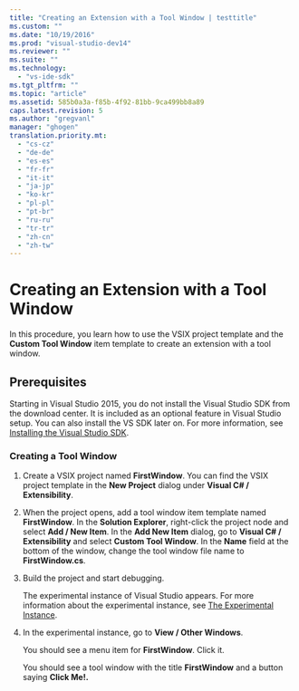 ```yaml
---
title: "Creating an Extension with a Tool Window | testtitle"
ms.custom: ""
ms.date: "10/19/2016"
ms.prod: "visual-studio-dev14"
ms.reviewer: ""
ms.suite: ""
ms.technology: 
  - "vs-ide-sdk"
ms.tgt_pltfrm: ""
ms.topic: "article"
ms.assetid: 585b0a3a-f85b-4f92-81bb-9ca499bb8a89
caps.latest.revision: 5
ms.author: "gregvanl"
manager: "ghogen"
translation.priority.mt: 
  - "cs-cz"
  - "de-de"
  - "es-es"
  - "fr-fr"
  - "it-it"
  - "ja-jp"
  - "ko-kr"
  - "pl-pl"
  - "pt-br"
  - "ru-ru"
  - "tr-tr"
  - "zh-cn"
  - "zh-tw"
---
```

# Creating an Extension with a Tool Window
In this procedure, you learn how to use the VSIX project template and the **Custom Tool Window** item template to create an extension with a tool window.  
  
## Prerequisites  
 Starting in Visual Studio 2015, you do not install the Visual Studio SDK from the download center. It is included as an optional feature in Visual Studio setup. You can also install the VS SDK later on. For more information, see [Installing the Visual Studio SDK](../extensibility/installing-the-visual-studio-sdk.md).  
  
### Creating a Tool Window  
  
1.  Create a VSIX project named **FirstWindow**. You can find the VSIX project template in the **New Project** dialog under **Visual C# / Extensibility**.  
  
2.  When the project opens, add a tool window item template named **FirstWindow**. In the **Solution Explorer**, right-click the project node and select **Add / New Item**. In the **Add New Item** dialog, go to **Visual C# / Extensibility** and select **Custom Tool Window**. In the **Name** field at the bottom of the window, change the tool window file name to **FirstWindow.cs**.  
  
3.  Build the project and start debugging.  
  
     The experimental instance of Visual Studio appears. For more information about the experimental instance, see [The Experimental Instance](../extensibility/the-experimental-instance.md).  
  
4.  In the experimental instance, go to **View / Other Windows**.  
  
     You should see a menu item for **FirstWindow**. Click it.  
  
     You should see a tool window with the title **FirstWindow** and a button saying **Click Me!.**